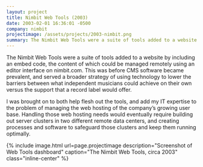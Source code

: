 ```yaml
---
layout: project
title: Nimbit Web Tools (2003)
date: 2003-02-01 16:36:01 -0500
company: nimbit
projectimage: /assets/projects/2003-nimbit.png
summary: The Nimbit Web Tools were a suite of tools added to a website by including an embed code, the content of which could be managed remotely using an editor interface on nimbit.com.
---
```

The Nimbit Web Tools were a suite of tools added to a website by including an embed code, the content of which could be managed remotely using an editor interface on nimbit.com. This was before CMS software became prevalent, and served a broader strategy of using technology to lower the barriers between what independent musicians could achieve on their own versus the support that a record label would offer.

I was brought on to both help flesh out the tools, and add my IT expertise to the problem of managing the web hosting of the company’s growing user base. Handling those web hosting needs would eventually require building out server clusters in two different remote data centers, and creating processes and software to safeguard those clusters and keep them running optimally.

{% include image.html url=page.projectimage description="Screenshot of Web Tools dashboard" caption="The Nimbit Web Tools, circa 2003" class="inline-center" %}